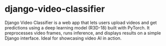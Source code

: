 # django-video-classifier
Django Video Classifier is a web app that lets users upload videos and get predictions using a deep learning model (R3D-18) built with PyTorch. It preprocesses video frames, runs inference, and displays results on a simple Django interface. Ideal for showcasing video AI in action.
